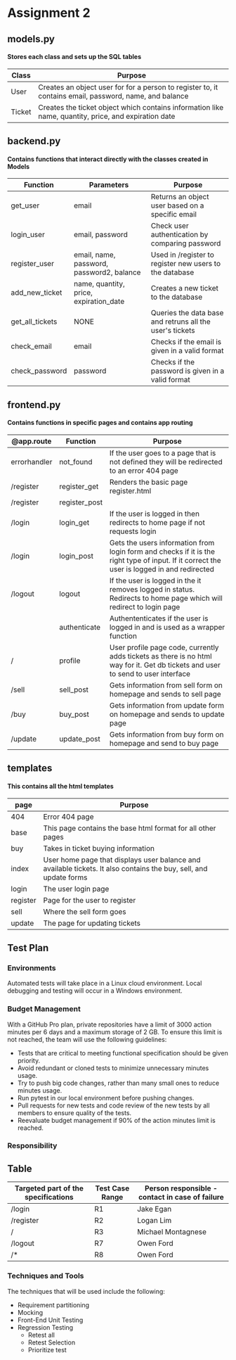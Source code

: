 # Assignment 2

## models.py
#### Stores each class and sets up the SQL tables

| Class  | Purpose                                                                                                |
|--------|--------------------------------------------------------------------------------------------------------|
| User   | Creates an object user for for a person to register to, it contains email, password, name, and balance |
| Ticket | Creates the ticket object which contains information like name, quantity, price, and expiration date   |

## backend.py
#### Contains functions that interact directly with the classes created in Models

| Function        | Parameters                                | Purpose                                                  |
|-----------------|-------------------------------------------|----------------------------------------------------------|
| get_user        | email                                     | Returns an object user based on a specific email         |
| login_user      | email, password                           | Check user authentication by comparing password          |
| register_user   | email, name, password, password2, balance | Used in /register to register new users to the database  |
| add_new_ticket  | name, quantity, price, expiration_date    | Creates a new ticket to the database                     |
| get_all_tickets | NONE                                      | Queries the data base and retruns all the user's tickets |
| check_email     | email                                     | Checks if the email is given in a valid format           |
| check_password  | password                                  | Checks if the password is given in a valid format        |

## frontend.py
#### Contains functions in specific pages and contains app routing

| @app.route   | Function      | Purpose                                                                                                                                    |
|--------------|---------------|--------------------------------------------------------------------------------------------------------------------------------------------|
| errorhandler | not_found     | If the user goes to a page that is not defined they will be redirected to an error 404 page                                                |
| /register    | register_get  | Renders the basic page register.html                                                                                                       |
| /register    | register_post |
| /login       | login_get     | If the user is logged in then redirects to home page if not requests login                                                                 |
| /login       | login_post    | Gets the users information from login form and checks if it is the right type of input. If it correct the user is logged in and redirected |
| /logout      | logout        | If the user is logged in the it removes logged in status. Redirects to home page which will redirect to login page                         |
|              | authenticate  | Authententicates if the user is logged in and is used as a wrapper function                                                                |
| /            | profile       | User profile page code, currently adds tickets as there is no html way for it. Get db tickets and user to send to user interface           |
| /sell        | sell_post     | Gets information from sell form on homepage and sends to sell page                                                                         |
| /buy         | buy_post      | Gets information from update form on homepage and sends to update page                                                                     |
| /update      | update_post   | Gets information from buy form on homepage and send to buy page                                                                            |

## templates
#### This contains all the html templates

| page     | Purpose                                                                                                           |
|----------|-------------------------------------------------------------------------------------------------------------------|
| 404      | Error 404 page                                                                                                    |
| base     | This page contains the base html format for all other pages                                                       |
| buy      | Takes in ticket buying information                                                                                |
| index    | User home page that displays user balance and available tickets. It also contains the buy, sell, and update forms |
| login    | The user login page                                                                                               |
| register | Page for the user to register                                                                                     |
| sell     | Where the sell form goes                                                                                          |
| update   | The page for updating tickets                                                                                     |

## Test Plan

### Environments
Automated tests will take place in a Linux cloud environment. Local debugging and testing will occur in a Windows environment.

### Budget Management 
With a GitHub Pro plan, private repositories have a limit of 3000 action minutes per 6 days and a maximum storage of 2 GB. To ensure this limit is not reached, the team will use the following guidelines:
- Tests that are critical to meeting functional specification should be given priority. 
- Avoid redundant or cloned tests to minimize unnecessary minutes usage.
- Try to push big code changes, rather than many small ones to reduce minutes usage.
- Run pytest in our local environment before pushing changes.
- Pull requests for new tests and code review of the new tests by all members to ensure quality of the tests.
- Reevaluate budget management if 90% of the action minutes limit is reached.

### Responsibility
## Table

| Targeted part of the specifications | Test Case Range | Person responsible - contact in case of failure  |
|-------------------------------------|-----------------|--------------------------------------------------|
| /login                              | R1              | Jake Egan                                        |
| /register                           | R2              | Logan Lim                                        |
| /                                   | R3              | Michael Montagnese                               |
| /logout                             | R7              | Owen Ford                                        |
| /*                                  | R8              | Owen Ford                                        |

### Techniques and Tools
The techniques that will be used include the following:
- Requirement partitioning
- Mocking
- Front-End Unit Testing
- Regression Testing
	- Retest all
	- Retest Selection
	- Prioritize test